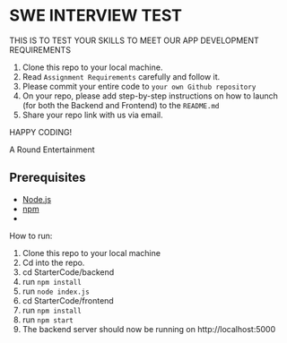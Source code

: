 # SWE INTERVIEW TEST 
THIS IS TO TEST YOUR SKILLS TO MEET OUR APP DEVELOPMENT REQUIREMENTS

1. Clone this repo to your local machine.
2. Read `Assignment Requirements` carefully and follow it.
4. Please commit your entire code to `your own Github repository` 
5. On your repo, please add step-by-step instructions on how to launch (for both the Backend and Frontend) to the `README.md`
6. Share your repo link with us via email.

HAPPY CODING! </br>

A Round Entertainment
## Prerequisites

- [Node.js](https://nodejs.org/)
- [npm](https://www.npmjs.com/)
- 
How to run:
1. Clone this repo to your local machine
2. Cd into the repo.
3. cd StarterCode/backend
4. run ```npm install```
5. run ```node index.js```
6. cd StarterCode/frontend
7. run ```npm install```
8. run ```npm start```
9. The backend server should now be running on http://localhost:5000
